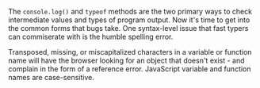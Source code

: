 The `console.log()` and `typeof` methods are the two primary ways to check intermediate values and types of program output. Now it's
time to get into the common forms that bugs take. One syntax-level issue that fast typers can commiserate with is the humble spelling
error.

Transposed, missing, or miscapitalized characters in a variable or function name will have the browser looking for an object that
doesn't exist - and complain in the form of a reference error. JavaScript variable and function names are case-sensitive.